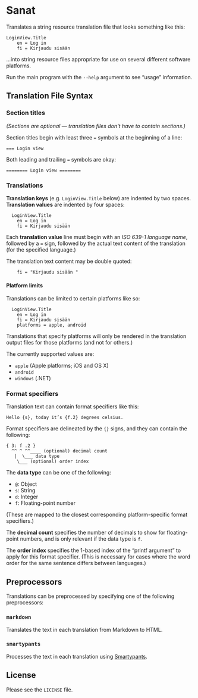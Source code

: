 
Sanat
=====

Translates a string resource translation file that looks something like this:

    LoginView.Title
        en = Log in
        fi = Kirjaudu sisään

…into string resource files appropriate for use on several different software platforms.

Run the main program with the `--help` argument to see “usage” information.


Translation File Syntax
------------------------

### Section titles

_(Sections are optional — translation files don't have to contain sections.)_

Section titles begin with least three `=` symbols at the beginning of a line:

    === Login view

Both leading and trailing `=` symbols are okay:

    ======== Login view ========


### Translations

__Translation keys__ (e.g. `LoginView.Title` below) are indented by two spaces.
__Translation values__ are indented by four spaces:

      LoginView.Title
        en = Log in
        fi = Kirjaudu sisään

Each __translation value__ line must begin with an _ISO 639-1 language name_, followed by a `=` sign, followed by the actual text content of the translation (for the specified language.)

The translation text content may be double quoted:

        fi = "Kirjaudu sisään "

#### Platform limits

Translations can be limited to certain platforms like so:

      LoginView.Title
        en = Log in
        fi = Kirjaudu sisään
        platforms = apple, android

Translations that specify platforms will only be rendered in the translation output files for those platforms (and not for others.)

The currently supported values are:

- `apple` (Apple platforms; iOS and OS X)
- `android`
- `windows` (.NET)


### Format specifiers

Translation text can contain format specifiers like this:

    Hello {s}, today it’s {f.2} degrees celsius.

Format specifiers are delineated by the `{}` signs, and they can contain the following:

    { 3: f .2 }
      ^^ ^ ^^____ (optional) decimal count
       |  \___ data type
        \___ (optional) order index

The __data type__ can be one of the following:

- `@`: Object
- `s`: String
- `d`: Integer
- `f`: Floating-point number

(These are mapped to the closest corresponding platform-specific format specifiers.)

The __decimal count__ specifies the number of decimals to show for floating-point numbers, and is only relevant if the data type is `f`.

The __order index__ specifies the 1-based index of the “printf argument” to apply for this format specifier. (This is necessary for cases where the word order for the same sentence differs between languages.)


Preprocessors
-------------

Translations can be preprocessed by specifying one of the following preprocessors:

### `markdown`

Translates the text in each translation from Markdown to HTML.

### `smartypants`

Processes the text in each translation using [Smartypants].


[Smartypants]: https://daringfireball.net/projects/smartypants/


License
-------

Please see the `LICENSE` file.





